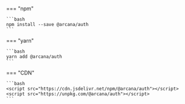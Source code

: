 === "npm"

    ```bash
    npm install --save @arcana/auth
    ```

=== "yarn"

    ```bash
    yarn add @arcana/auth
    ```

=== "CDN"

    ```bash
    <script src="https://cdn.jsdelivr.net/npm/@arcana/auth"></script>
    <script src="https://unpkg.com/@arcana/auth"></script>
    ```